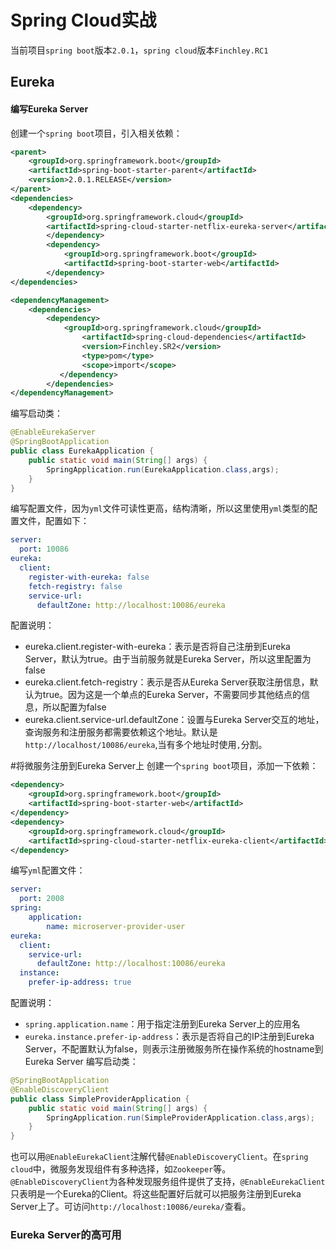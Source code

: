 # Spring Cloud实战
当前项目`spring boot`版本`2.0.1`，`spring cloud`版本`Finchley.RC1`
## Eureka
#### 编写Eureka Server    
创建一个`spring boot`项目，引入相关依赖：
```xml
<parent>
    <groupId>org.springframework.boot</groupId>
    <artifactId>spring-boot-starter-parent</artifactId>
    <version>2.0.1.RELEASE</version>
</parent>
<dependencies>
    <dependency>
        <groupId>org.springframework.cloud</groupId>
        <artifactId>spring-cloud-starter-netflix-eureka-server</artifactId>
        </dependency>
        <dependency>
            <groupId>org.springframework.boot</groupId>
            <artifactId>spring-boot-starter-web</artifactId>
        </dependency>
</dependencies>

<dependencyManagement>
    <dependencies>
        <dependency>
            <groupId>org.springframework.cloud</groupId>
                <artifactId>spring-cloud-dependencies</artifactId>
                <version>Finchley.SR2</version>
                <type>pom</type>
                <scope>import</scope>
           </dependency>
        </dependencies>
</dependencyManagement>
```
编写启动类：
```java
@EnableEurekaServer
@SpringBootApplication
public class EurekaApplication {
    public static void main(String[] args) {
        SpringApplication.run(EurekaApplication.class,args);
    }
}

```
编写配置文件，因为`yml`文件可读性更高，结构清晰，所以这里使用`yml`类型的配置文件，配置如下：
```yaml
server:
  port: 10086
eureka:
  client:
    register-with-eureka: false
    fetch-registry: false
    service-url:
      defaultZone: http://localhost:10086/eureka
```
配置说明：

- eureka.client.register-with-eureka：表示是否将自己注册到Eureka Server，默认为true。由于当前服务就是Eureka Server，所以这里配置为false
- eureka.client.fetch-registry：表示是否从Eureka Server获取注册信息，默认为true。因为这是一个单点的Eureka Server，不需要同步其他结点的信息，所以配置为false
- eureka.client.service-url.defaultZone：设置与Eureka Server交互的地址，查询服务和注册服务都需要依赖这个地址。默认是`http://localhost/10086/eureka`,当有多个地址时使用`,`分割。

#将微服务注册到Eureka Server上
创建一个`spring boot`项目，添加一下依赖：
```xml
<dependency>
    <groupId>org.springframework.boot</groupId>
    <artifactId>spring-boot-starter-web</artifactId>
</dependency>
<dependency>
    <groupId>org.springframework.cloud</groupId>
    <artifactId>spring-cloud-starter-netflix-eureka-client</artifactId>
</dependency>
```
编写`yml`配置文件：
```yaml
server:
  port: 2008
spring:
    application:
        name: microserver-provider-user
eureka:
  client:
    service-url:
      defaultZone: http://localhost:10086/eureka
  instance:
    prefer-ip-address: true
```
配置说明：

- `spring.application.name`：用于指定注册到Eureka Server上的应用名
- `eureka.instance.prefer-ip-address`：表示是否将自己的IP注册到Eureka Server，不配置默认为false，则表示注册微服务所在操作系统的hostname到Eureka Server
编写启动类：
```java
@SpringBootApplication
@EnableDiscoveryClient
public class SimpleProviderApplication {
    public static void main(String[] args) {
        SpringApplication.run(SimpleProviderApplication.class,args);
    }
}
```
也可以用`@EnableEurekaClient`注解代替`@EnableDiscoveryClient`。在`spring cloud`中，微服务发现组件有多种选择，如`Zookeeper`等。`@EnableDiscoveryClient`为各种发现服务组件提供了支持，`@EnableEurekaClient`只表明是一个Eureka的Client。将这些配置好后就可以把服务注册到Eureka Server上了。可访问`http://localhost:10086/eureka/`查看。
### Eureka Server的高可用
